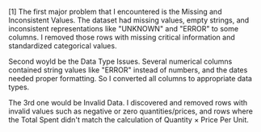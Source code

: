 [1]   The first major problem that I encountered is the Missing and Inconsistent Values.
      The dataset had missing values, empty strings, and inconsistent representations like "UNKNOWN" and "ERROR" to some columns.
      I removed those rows with missing critical information and standardized categorical values.

Second woyld be the Data Type Issues. Several numerical columns contained string values like "ERROR" instead of numbers, and the dates needed proper formatting.
So I converted all columns to appropriate data types.

The 3rd one would be Invalid Data. I discovered and removed rows with invalid values such as negative or zero quantities/prices, and rows where the Total Spent
didn't match the calculation of Quantity × Price Per Unit.
